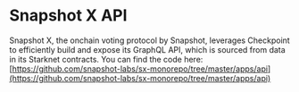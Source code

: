 # Snapshot X API

Snapshot X, the onchain voting protocol by Snapshot, leverages Checkpoint to efficiently build and expose its GraphQL API, which is sourced from data in its Starknet contracts. You can find the code here: [https://github.com/snapshot-labs/sx-monorepo/tree/master/apps/api](https://github.com/snapshot-labs/sx-monorepo/tree/master/apps/api)

